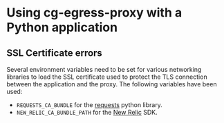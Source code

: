 # Using cg-egress-proxy with a Python application

## SSL Certificate errors

Several environment variables need to be set for various networking libraries to load the SSL certificate used to protect the TLS connection between the application and the proxy. The following variables have been used:

* `REQUESTS_CA_BUNDLE` for the [requests](https://pypi.org/project/requests/) python library.
* `NEW_RELIC_CA_BUNDLE_PATH` for the [New Relic](https://pypi.org/project/newrelic/) SDK.

